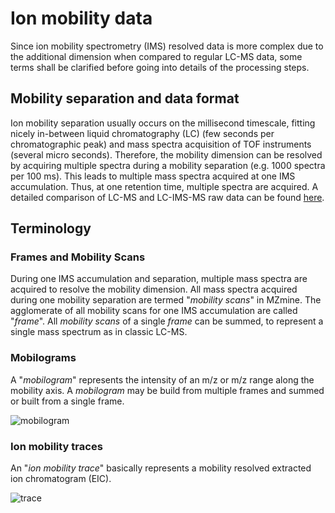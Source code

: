 # Ion mobility data

Since ion mobility spectrometry (IMS) resolved data is more complex due to the additional dimension
when compared to regular LC-MS data, some terms shall be clarified before going into details of the
processing steps.

## Mobility separation and data format

Ion mobility separation usually occurs on the millisecond timescale, fitting nicely in-between
liquid chromatography (LC) (few seconds per chromatographic peak) and mass spectra acquisition of
TOF instruments (several micro seconds). Therefore, the mobility dimension can be resolved by
acquiring multiple spectra during a mobility separation (e.g. 1000 spectra per 100 ms). This leads
to multiple mass spectra acquired at one IMS accumulation. Thus, at one retention time, multiple
spectra are acquired. A detailed comparison of LC-MS and LC-IMS-MS raw data can be
found [here](lc-ms-and-lc-ims-ms-data-comparison.md#graphical-comparison-of-lc-ms-and-lc-ims-ms-data).

## Terminology

### Frames and Mobility Scans

During one IMS accumulation and separation, multiple mass spectra are acquired to resolve the
mobility dimension. All mass spectra acquired during one mobility separation are termed "_mobility
scans_" in MZmine. The agglomerate of all mobility scans for one IMS accumulation are called
"_frame_". All _mobility scans_ of a single _frame_ can be summed, to represent a single mass
spectrum as in classic LC-MS.

### Mobilograms

A "_mobilogram_" represents the intensity of an m/z or m/z range along the mobility axis. A
_mobilogram_ may be build from multiple frames and summed or built from a single frame.

![mobilogram](../img/imsworkflow/mobilogram.png)

### Ion mobility traces

An "_ion mobility trace_" basically represents a mobility resolved extracted ion chromatogram (EIC).

![trace](../img/imsworkflow/trace.png)
